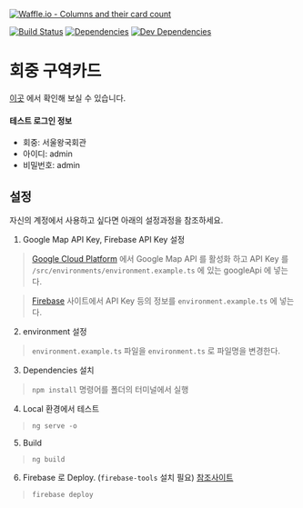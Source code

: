 [![Waffle.io - Columns and their card count](https://badge.waffle.io/jwdevelop/CongAssist.png?columns=all)](https://waffle.io/jwdevelop/CongAssist?utm_source=badge)

[![Build Status](https://travis-ci.org/jwdevelop/CongAssist.svg?branch=master)](https://travis-ci.org/jwdevelop/CongAssist)
[![Dependencies](https://david-dm.org/jwdevelop/CongAssist.svg)](https://david-dm.org/jwdevelop/CongAssist)
[![Dev Dependencies](https://david-dm.org/jwdevelop/CongAssist/dev-status.svg)](https://david-dm.org/jwdevelop/CongAssist#info=devDependencies)

# 회중 구역카드

[이곳](https://app.congassist.xyz) 에서 확인해 보실 수 있습니다.

#### 테스트 로그인 정보
* 회중: 서울왕국회관
* 아이디: admin
* 비밀번호: admin

## 설정
자신의 계정에서 사용하고 싶다면 아래의 설정과정을 참조하세요.

1. Google Map API Key, Firebase API Key 설정

> [Google Cloud Platform](https://console.cloud.google.com/apis/credentials) 에서 Google Map API 를 활성화 하고 API Key 를 `/src/environments/environment.example.ts` 에 있는 googleApi 에 넣는다.

> [Firebase](https://console.firebase.google.com/project/) 사이트에서 API Key 등의 정보를 `environment.example.ts` 에 넣는다.

2. environment 설정

> `environment.example.ts` 파일을 `environment.ts` 로 파일명을 변경한다.

3. Dependencies 설치

> `npm install` 명령어를 폴더의 터미널에서 실행

4. Local 환경에서 테스트

> `ng serve -o`

5. Build

> `ng build`

6. Firebase 로 Deploy. (`firebase-tools` 설치 필요) [참조사이트](https://firebase.google.com/docs/hosting/deploying)

> `firebase deploy`
